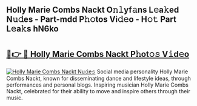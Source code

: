 ## Holly Marie Combs Nackt O𝚗𝚕yf𝚊ns L𝚎a𝚔ed N𝚞𝚍es - Part-mdd P𝚑𝚘tos Vi𝚍𝚎o - H𝚘𝚝 Part L𝚎a𝚔s hN6ko

# <h2><a href="http://kf3ccw.oniu.top/?m=Holly+Marie+Combs+Nackt">🔗👉 🔴 Holly Marie Combs Nackt P𝚑ot𝚘𝚜 V𝚒d𝚎o</a></h2>

[![Holly Marie Combs Nackt Nu𝚍e𝚜](https://i.imgur.com/0qMVB7G.gif)](http://kf3ccw.oniu.top/?m=Holly+Marie+Combs+Nackt)
Social media personality Holly Marie Combs Nackt, known for disseminating dance and lifestyle ideas, through performances and personal blogs. Inspiring musician Holly Marie Combs Nackt, celebrated for their ability to move and inspire others through their music.  
